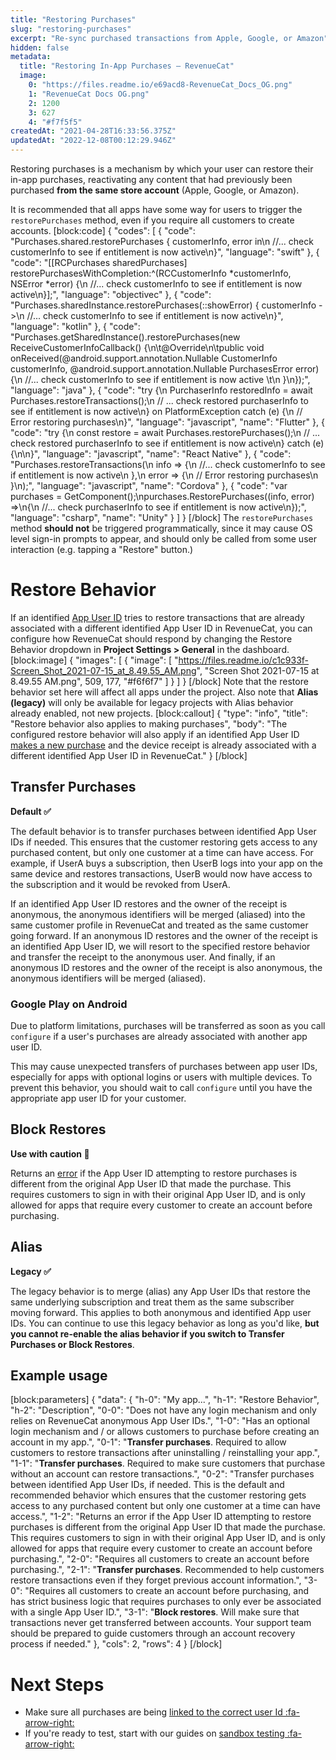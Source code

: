 ```yaml
---
title: "Restoring Purchases"
slug: "restoring-purchases"
excerpt: "Re-sync purchased transactions from Apple, Google, or Amazon"
hidden: false
metadata: 
  title: "Restoring In-App Purchases – RevenueCat"
  image: 
    0: "https://files.readme.io/e69acd8-RevenueCat_Docs_OG.png"
    1: "RevenueCat Docs OG.png"
    2: 1200
    3: 627
    4: "#f7f5f5"
createdAt: "2021-04-28T16:33:56.375Z"
updatedAt: "2022-12-08T00:12:29.946Z"
---
```

Restoring purchases is a mechanism by which your user can restore their in-app purchases, reactivating any content that had previously been purchased **from the same store account** (Apple, Google, or Amazon).

It is recommended that all apps have some way for users to trigger the `restorePurchases` method, even if you require all customers to create accounts. 
[block:code]
{
  "codes": [
    {
      "code": "Purchases.shared.restorePurchases { customerInfo, error in\n    //... check customerInfo to see if entitlement is now active\n}",
      "language": "swift"
    },
    {
      "code": "[[RCPurchases sharedPurchases] restorePurchasesWithCompletion:^(RCCustomerInfo *customerInfo, NSError *error) {\n    //... check customerInfo to see if entitlement is now active\n}];",
      "language": "objectivec"
    },
    {
      "code": "Purchases.sharedInstance.restorePurchases(::showError) { customerInfo ->\n    //... check customerInfo to see if entitlement is now active\n}",
      "language": "kotlin"
    },
    {
      "code": "Purchases.getSharedInstance().restorePurchases(new ReceiveCustomerInfoCallback() {\n\t@Override\n\tpublic void onReceived(@android.support.annotation.Nullable CustomerInfo customerInfo, @android.support.annotation.Nullable PurchasesError error) {\n    //... check customerInfo to see if entitlement is now active \t\n  }\n});",
      "language": "java"
    },
    {
      "code": "try {\n  PurchaserInfo restoredInfo = await Purchases.restoreTransactions();\n  // ... check restored purchaserInfo to see if entitlement is now active\n} on PlatformException catch (e) {\n  // Error restoring purchases\n}",
      "language": "javascript",
      "name": "Flutter"
    },
    {
      "code": "try {\n  const restore = await Purchases.restorePurchases();\n  // ... check restored purchaserInfo to see if entitlement is now active\n} catch (e) {\n\n}",
      "language": "javascript",
      "name": "React Native"
    },
    {
      "code": "Purchases.restoreTransactions(\n  info => {\n    //... check customerInfo to see if entitlement is now active\n  },\n  error => {\n    // Error restoring purchases\n  }\n);",
      "language": "javascript",
      "name": "Cordova"
    },
    {
      "code": "var purchases = GetComponent<Purchases>();\npurchases.RestorePurchases((info, error) =>\n{\n    //... check purchaserInfo to see if entitlement is now active\n});",
      "language": "csharp",
      "name": "Unity"
    }
  ]
}
[/block]
The `restorePurchases` method **should not** be triggered programmatically, since it may cause OS level sign-in prompts to appear, and should only be called from some user interaction (e.g. tapping a "Restore" button.)

# Restore Behavior

If an identified [App User ID](doc:user-ids) tries to restore transactions that are already associated with a different identified App User ID in RevenueCat, you can configure how RevenueCat should respond by changing the Restore Behavior dropdown in **Project Settings > General** in the dashboard.
[block:image]
{
  "images": [
    {
      "image": [
        "https://files.readme.io/c1c933f-Screen_Shot_2021-07-15_at_8.49.55_AM.png",
        "Screen Shot 2021-07-15 at 8.49.55 AM.png",
        509,
        177,
        "#f6f6f7"
      ]
    }
  ]
}
[/block]
Note that the restore behavior set here will affect all apps under the project. Also note that **Alias (legacy)** will only be available for legacy projects with Alias behavior already enabled, not new projects.
[block:callout]
{
  "type": "info",
  "title": "Restore behavior also applies to making purchases",
  "body": "The configured restore behavior will also apply if an identified App User ID [makes a new purchase](doc:making-purchases) and the device receipt is already associated with a different identified App User ID in RevenueCat."
}
[/block]
## Transfer Purchases
**Default ✅**

The default behavior is to transfer purchases between identified App User IDs if needed. This ensures that the customer restoring gets access to any purchased content, but only one customer at a time can have access. For example, if UserA buys a subscription, then UserB logs into your app on the same device and restores transactions, UserB would now have access to the subscription and it would be revoked from UserA. 


If an identified App User ID restores and the owner of the receipt is anonymous, the anonymous identifiers will be merged (aliased) into the same customer profile in RevenueCat and treated as the same customer going forward. If an anonymous ID restores and the owner of the receipt is an identified App User ID, we will resort to the specified restore behavior and transfer the receipt to the anonymous user. And finally, if an anonymous ID restores and the owner of the receipt is also anonymous, the anonymous identifiers will be merged (aliased).


### Google Play on Android

Due to platform limitations, purchases will be transferred as soon as you call `configure` if a user's purchases are already associated with another app user ID.

This may cause unexpected transfers of purchases between app user IDs, especially for apps with optional logins or users with multiple devices. To prevent this behavior, you should wait to call `configure` until you have the appropriate app user ID for your customer.


## Block Restores

**Use with caution 🚧**

Returns an [error](doc:errors#-receipt_already_in_use) if the App User ID attempting to restore purchases is different from the original App User ID that made the purchase. This requires customers to sign in with their original App User ID, and is only allowed for apps that require every customer to create an account before purchasing. 


## Alias
**Legacy ✅**

The legacy behavior is to merge (alias) any App User IDs that restore the same underlying subscription and treat them as the same subscriber moving forward. This applies to both anonymous and identified App user IDs. You can continue to use this legacy behavior as long as you'd like, **but you cannot re-enable the alias behavior if you switch to Transfer Purchases or Block Restores**.

## Example usage
[block:parameters]
{
  "data": {
    "h-0": "My app...",
    "h-1": "Restore Behavior",
    "h-2": "Description",
    "0-0": "Does not have any login mechanism and only relies on RevenueCat anonymous App User IDs.",
    "1-0": "Has an optional login mechanism and / or allows customers to purchase before creating an account in my app.",
    "0-1": "**Transfer purchases**. Required to allow customers to restore transactions after uninstalling / reinstalling your app.",
    "1-1": "**Transfer purchases**. Required to make sure customers that purchase without an account can restore transactions.",
    "0-2": "Transfer purchases between identified App User IDs, if needed. This is the default and recommended behavior which ensures that the customer restoring gets access to any purchased content but only one customer at a time can have access.",
    "1-2": "Returns an error if the App User ID attempting to restore purchases is different from the original App User ID that made the purchase. This requires customers to sign in with their original App User ID, and is only allowed for apps that require every customer to create an account before purchasing.",
    "2-0": "Requires all customers to create an account before purchasing.",
    "2-1": "**Transfer purchases**. Recommended to help customers restore transactions even if they forget previous account information.",
    "3-0": "Requires all customers to create an account before purchasing, and has strict business logic that requires purchases to only ever be associated with a single App User ID.",
    "3-1": "**Block restores**. Will make sure that transactions never get transferred between accounts. Your support team should be prepared to guide customers through an account recovery process if needed."
  },
  "cols": 2,
  "rows": 4
}
[/block]

# Next Steps
* Make sure all purchases are being [linked to the correct user Id :fa-arrow-right:](doc:user-ids)
* If you're ready to test, start with our guides on [sandbox testing :fa-arrow-right:](doc:debugging)